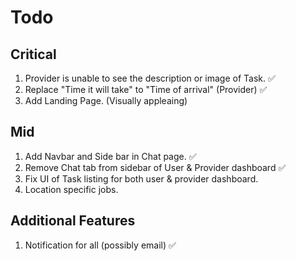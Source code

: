 # Todo

## Critical
1. Provider is unable to see the description or image of Task. ✅
2. Replace "Time it will take" to "Time of arrival" (Provider) ✅
3. Add Landing Page. (Visually appleaing)

## Mid
1. Add Navbar and Side bar in Chat page. ✅
2. Remove Chat tab from sidebar of User & Provider dashboard ✅
3. Fix UI of Task listing for both user & provider dashboard.
4. Location specific jobs.

## Additional Features
1. Notification for all (possibly email) ✅